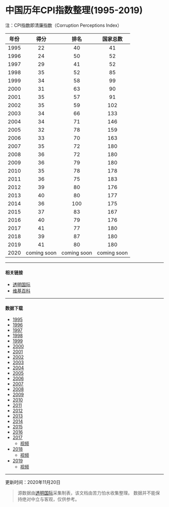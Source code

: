 # 中国历年CPI指数整理(1995-2019)

注：CPI指数即清廉指数（Corruption Perceptions Index）


| 年份 |    得分     |    排名     |  国家总数   |
| :--: | :---------: | :---------: | :---------: |
| 1995 |     22      |     40      |     41      |
| 1996 |     24      |     50      |     52      |
| 1997 |     29      |     41      |     52      |
| 1998 |     35      |     52      |     85      |
| 1999 |     34      |     58      |     99      |
| 2000 |     31      |     63      |     90      |
| 2001 |     35      |     57      |     91      |
| 2002 |     35      |     59      |     102     |
| 2003 |     34      |     66      |     133     |
| 2004 |     34      |     71      |     146     |
| 2005 |     32      |     78      |     159     |
| 2006 |     33      |     70      |     163     |
| 2007 |     35      |     72      |     180     |
| 2008 |     36      |     72      |     180     |
| 2009 |     36      |     79      |     180     |
| 2010 |     35      |     78      |     178     |
| 2011 |     36      |     75      |     183     |
| 2012 |     39      |     80      |     176     |
| 2013 |     40      |     80      |     177     |
| 2014 |     36      |     100     |     175     |
| 2015 |     37      |     83      |     167     |
| 2016 |     40      |     79      |     176     |
| 2017 |     41      |     77      |     180     |
| 2018 |     39      |     87      |     180     |
| 2019 |     41      |     80      |     180     |
| 2020 | coming soon | coming soon | coming soon |

------

#### 相关链接

- [透明国际](https://www.transparency.org/en/cpi)
- [维基百科](https://en.m.wikipedia.org/wiki/Corruption_Perceptions_Index)

------

#### 数据下载

- [1995](data/1995.csv)
- [1996](data/1996.csv)
- [1997](data/1997.csv)
- [1998](data/1998.csv)
- [1999](data/1999.csv)
- [2000](data/2000.csv)
- [2001](data/2001.csv)
- [2002](data/2002.csv)
- [2003](data/2003.csv)
- [2004](data/2004.csv)
- [2005](data/2005.csv)
- [2006](data/2006.csv)
- [2007](data/2007.csv)
- [2008](data/2008.csv)
- [2009](data/2009.csv)
- [2010](data/2010.csv)
- [2011](data/2011.csv)
- [2012](data/2012.csv)
- [2013](data/2013.xlsx)
- [2014](data/2014.xlsx)
- [2015](data/2015.xlsx)
- [2016](data/2016.xlsx)
- [2017](data/2017.xlsx)
  - [视频](https://www.bilibili.com/video/BV1Gy4y167jU/)
- [2018](data/2018.xlsx)
  - [视频](https://www.bilibili.com/video/BV1Ny4y1q7d3/)
- [2019](data/2019.xlsx)
  - [视频](https://www.bilibili.com/video/BV1ya4y1778k/)

------

更新时间：2020年11月20日

> 源数据由[透明国际](https://www.transparency.org/)采集制表，该文档由苦力怕水收集整理。
> 数据并不能保持绝对中立与客观，仅供参考。

